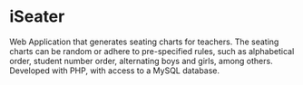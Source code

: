# iSeater
Web Application that generates seating charts for teachers. The seating charts can be random or adhere to pre-specified rules, such as alphabetical order, student number order, alternating boys and girls, among others. Developed with PHP, with access to a MySQL database.
